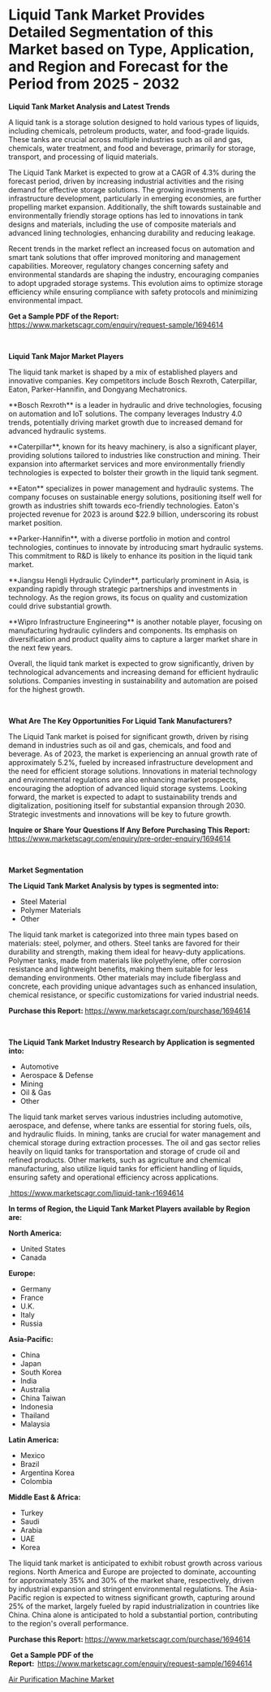 <p><h1>Liquid Tank Market Provides Detailed Segmentation of this Market based on Type, Application, and Region and Forecast for the Period from 2025 - 2032</h1></p><p><strong>Liquid Tank Market Analysis and Latest Trends</strong></p>
<p><p>A liquid tank is a storage solution designed to hold various types of liquids, including chemicals, petroleum products, water, and food-grade liquids. These tanks are crucial across multiple industries such as oil and gas, chemicals, water treatment, and food and beverage, primarily for storage, transport, and processing of liquid materials.</p><p>The Liquid Tank Market is expected to grow at a CAGR of 4.3% during the forecast period, driven by increasing industrial activities and the rising demand for effective storage solutions. The growing investments in infrastructure development, particularly in emerging economies, are further propelling market expansion. Additionally, the shift towards sustainable and environmentally friendly storage options has led to innovations in tank designs and materials, including the use of composite materials and advanced lining technologies, enhancing durability and reducing leakage.</p><p>Recent trends in the market reflect an increased focus on automation and smart tank solutions that offer improved monitoring and management capabilities. Moreover, regulatory changes concerning safety and environmental standards are shaping the industry, encouraging companies to adopt upgraded storage systems. This evolution aims to optimize storage efficiency while ensuring compliance with safety protocols and minimizing environmental impact.</p></p>
<p><strong>Get a Sample PDF of the Report:&nbsp;</strong> <a href="https://www.marketscagr.com/enquiry/request-sample/1694614?utm_campaign=2235&utm_medium=2&utm_source=Github&utm_content=ia&utm_term=18022025&utm_id=liquid-tank">https://www.marketscagr.com/enquiry/request-sample/1694614</a></p>
<p>&nbsp;</p>
<p><strong>Liquid Tank Major Market Players</strong></p>
<p><p>The liquid tank market is shaped by a mix of established players and innovative companies. Key competitors include Bosch Rexroth, Caterpillar, Eaton, Parker-Hannifin, and Dongyang Mechatronics. </p><p>**Bosch Rexroth** is a leader in hydraulic and drive technologies, focusing on automation and IoT solutions. The company leverages Industry 4.0 trends, potentially driving market growth due to increased demand for advanced hydraulic systems. </p><p>**Caterpillar**, known for its heavy machinery, is also a significant player, providing solutions tailored to industries like construction and mining. Their expansion into aftermarket services and more environmentally friendly technologies is expected to bolster their growth in the liquid tank segment.</p><p>**Eaton** specializes in power management and hydraulic systems. The company focuses on sustainable energy solutions, positioning itself well for growth as industries shift towards eco-friendly technologies. Eaton's projected revenue for 2023 is around $22.9 billion, underscoring its robust market position.</p><p>**Parker-Hannifin**, with a diverse portfolio in motion and control technologies, continues to innovate by introducing smart hydraulic systems. This commitment to R&D is likely to enhance its position in the liquid tank market.</p><p>**Jiangsu Hengli Hydraulic Cylinder**, particularly prominent in Asia, is expanding rapidly through strategic partnerships and investments in technology. As the region grows, its focus on quality and customization could drive substantial growth.</p><p>**Wipro Infrastructure Engineering** is another notable player, focusing on manufacturing hydraulic cylinders and components. Its emphasis on diversification and product quality aims to capture a larger market share in the next few years.</p><p>Overall, the liquid tank market is expected to grow significantly, driven by technological advancements and increasing demand for efficient hydraulic solutions. Companies investing in sustainability and automation are poised for the highest growth.</p></p>
<p>&nbsp;</p>
<p><strong>What Are The Key Opportunities For Liquid Tank Manufacturers?</strong></p>
<p><p>The Liquid Tank market is poised for significant growth, driven by rising demand in industries such as oil and gas, chemicals, and food and beverage. As of 2023, the market is experiencing an annual growth rate of approximately 5.2%, fueled by increased infrastructure development and the need for efficient storage solutions. Innovations in material technology and environmental regulations are also enhancing market prospects, encouraging the adoption of advanced liquid storage systems. Looking forward, the market is expected to adapt to sustainability trends and digitalization, positioning itself for substantial expansion through 2030. Strategic investments and innovations will be key to future growth.</p></p>
<p><strong>Inquire or Share Your Questions If Any Before Purchasing This Report:</strong> <a href="https://www.marketscagr.com/enquiry/pre-order-enquiry/1694614?utm_campaign=2235&utm_medium=2&utm_source=Github&utm_content=ia&utm_term=18022025&utm_id=liquid-tank">https://www.marketscagr.com/enquiry/pre-order-enquiry/1694614</a></p>
<p>&nbsp;</p>
<p><strong>Market Segmentation</strong></p>
<p><strong>The Liquid Tank Market Analysis by types is segmented into:</strong></p>
<p><ul><li>Steel Material</li><li>Polymer Materials</li><li>Other</li></ul></p>
<p><p>The liquid tank market is categorized into three main types based on materials: steel, polymer, and others. Steel tanks are favored for their durability and strength, making them ideal for heavy-duty applications. Polymer tanks, made from materials like polyethylene, offer corrosion resistance and lightweight benefits, making them suitable for less demanding environments. Other materials may include fiberglass and concrete, each providing unique advantages such as enhanced insulation, chemical resistance, or specific customizations for varied industrial needs.</p></p>
<p><strong>Purchase this Report:&nbsp;</strong><a href="https://www.marketscagr.com/purchase/1694614?utm_campaign=2235&utm_medium=2&utm_source=Github&utm_content=ia&utm_term=18022025&utm_id=liquid-tank">https://www.marketscagr.com/purchase/1694614</a></p>
<p>&nbsp;</p>
<p><strong>The Liquid Tank Market Industry Research by Application is segmented into:</strong></p>
<p><ul><li>Automotive</li><li>Aerospace & Defense</li><li>Mining</li><li>Oil & Gas</li><li>Other</li></ul></p>
<p><p>The liquid tank market serves various industries including automotive, aerospace, and defense, where tanks are essential for storing fuels, oils, and hydraulic fluids. In mining, tanks are crucial for water management and chemical storage during extraction processes. The oil and gas sector relies heavily on liquid tanks for transportation and storage of crude oil and refined products. Other markets, such as agriculture and chemical manufacturing, also utilize liquid tanks for efficient handling of liquids, ensuring safety and operational efficiency across applications.</p></p>
<p><a href="https://www.marketscagr.com/liquid-tank-r1694614?utm_campaign=2235&utm_medium=2&utm_source=Github&utm_content=ia&utm_term=18022025&utm_id=liquid-tank">&nbsp;https://www.marketscagr.com/liquid-tank-r1694614</a></p>
<p><strong>In terms of Region, the Liquid Tank Market Players available by Region are:</strong></p>
<p>
    <p> <strong> North America: </strong>
        <ul>
            <li>United States</li>
            <li>Canada</li>
        </ul>
        </p> 
    <p> <strong> Europe: </strong>
        <ul>
            <li>Germany</li>
            <li>France</li>
            <li>U.K.</li>
            <li>Italy</li>
            <li>Russia</li>
        </ul>
        </p> 
    <p> <strong> Asia-Pacific: </strong>
        <ul>
            <li>China</li>
            <li>Japan</li>
            <li>South Korea</li>
            <li>India</li>
            <li>Australia</li>
            <li>China Taiwan</li>
            <li>Indonesia</li>
            <li>Thailand</li>
            <li>Malaysia</li>
        </ul>
        </p> 
    <p> <strong> Latin America: </strong>
        <ul>
            <li>Mexico</li>
            <li>Brazil</li>
            <li>Argentina Korea</li>
            <li>Colombia</li>
        </ul>
        </p> 
    <p> <strong> Middle East & Africa: </strong>
        <ul>
            <li>Turkey</li>
            <li>Saudi</li>
            <li>Arabia</li>
            <li>UAE</li>
            <li>Korea</li>
        </ul>
    </p>
    </p>
<p><p>The liquid tank market is anticipated to exhibit robust growth across various regions. North America and Europe are projected to dominate, accounting for approximately 35% and 30% of the market share, respectively, driven by industrial expansion and stringent environmental regulations. The Asia-Pacific region is expected to witness significant growth, capturing around 25% of the market, largely fueled by rapid industrialization in countries like China. China alone is anticipated to hold a substantial portion, contributing to the region's overall performance.</p></p>
<p><strong>Purchase this Report: </strong><a href="https://www.marketscagr.com/purchase/1694614?utm_campaign=2235&utm_medium=2&utm_source=Github&utm_content=ia&utm_term=18022025&utm_id=liquid-tank">https://www.marketscagr.com/purchase/1694614</a></p>
<p>&nbsp;<strong>Get a Sample PDF of the Report:&nbsp;&nbsp;</strong><a href="https://www.marketscagr.com/enquiry/request-sample/1694614?utm_campaign=2235&utm_medium=2&utm_source=Github&utm_content=ia&utm_term=18022025&utm_id=liquid-tank">https://www.marketscagr.com/enquiry/request-sample/1694614</a></p>
<p><strong></strong></p>
<p><p><a href="https://github.com/ilonaenterline65/Market-Research-Report-List-1/blob/main/air-purification-machine-market.md?utm_campaign=2235&utm_medium=2&utm_source=Github&utm_content=ia&utm_term=18022025&utm_id=liquid-tank">Air Purification Machine Market</a></p></p>